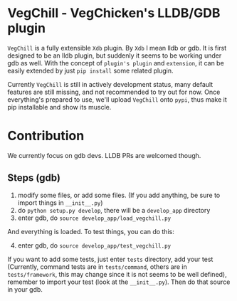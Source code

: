 # VegChill - VegChicken's LLDB/GDB plugin
`VegChill` is a fully extensible `Xdb` plugin. By `Xdb` I mean lldb or gdb. It is first designed
to be an lldb plugin, but suddenly it seems to be working under gdb as well. With the concept of
`plugin's plugin` and `extension`, it can be easily extended by just `pip install` some related
plugin.

Currently `VegChill` is still in actively development status, many default features are
still missing, and not recommended to try out for now. Once everything's prepared to use,
we'll upload `VegChill` onto `pypi`, thus make it pip installable and show its muscle.

# Contribution

We currently focus on gdb devs. LLDB PRs are welcomed though.

## Steps (gdb)

1. modify some files, or add some files. (If you add anything, be sure to import things in `__init__.py`)
2. do `python setup.py develop`, there will be a `develop_app` directory
3. enter gdb, do `source develop_app/load_vegchill.py`

And everything is loaded. To test things, you can do this:

4. enter gdb, do `source develop_app/test_vegchill.py`

If you want to add some tests, just enter `tests` directory, add your test (Currently, command tests are in `tests/command`, others are in `tests/framework`, this may change since it is not seems to be well defined), remember to import your test (look at the `__init__.py`). Then do that source in your gdb.
